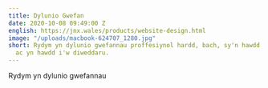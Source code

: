 ```yaml
---
title: Dylunio Gwefan
date: 2020-10-08 09:49:00 Z
english: https://jnx.wales/products/website-design.html
image: "/uploads/macbook-624707_1280.jpg"
short: Rydym yn dylunio gwefannau proffesiynol hardd, bach, sy'n hawdd eu defnyddio,
  ac yn hawdd i'w diweddaru.
---
```


Rydym yn dylunio gwefannau